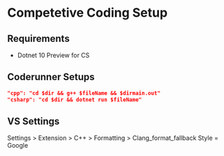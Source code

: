 # Competetive Coding Setup

## Requirements

- Dotnet 10 Preview for CS

## Coderunner Setups

```json
"cpp": "cd $dir && g++ $fileName && $dirmain.out"
"csharp": "cd $dir && dotnet run $fileName"
```

## VS Settings

Settings > Extension > C++ > Formatting > Clang_format_fallback Style = Google
